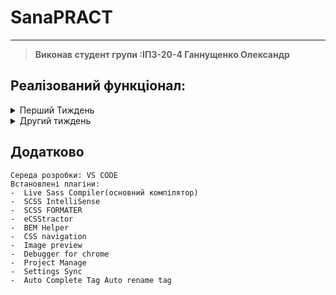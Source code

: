 # SanaPRACT
---

> **Виконав студент групи :ІПЗ-20-4 Ганнущенко Олександр** 
## Реалізований функціонал:
<details><summary>Перший Тиждень</summary>
<h3><em>HTML + SCSS</em>
<p>
   1.Виконано макет чотирьох сторінок:
      <ul style="none">
         <li>Головна
         <li>Категорії
         <li>Картка товару
         <li>Кошик
      </ul>
      
   2.Виконано адаптив усіх чотирьох сторінок
</p>
</details>

<details><summary>Другий тиждень</summary>
<h3><em>JS</em>
<p>
   1.Реалізовано такі функції:
      <ul style="none">
         <li>Показ/приховування бургер меню для адаптивного макету
         <li>Випадаючі списки для вибору мови та валюти
         <li>Випадаючі списки в адаптивному макеті у нижньому меню
         <li>Вибір фотографії для перегляду на сторінці "Картка товару"
         <li>Показ/приховування кнопки фільтру на сторінці "Категорї"
      </ul>  
</p>
</details>


## Додатково
```
Середа розробки: VS CODE
Встановлені плагіни:
-  Live Sass Compiler(основний компілятор)
-  SCSS IntelliSense
-  SCSS FORMATER
-  eCSStractor
-  BEM Helper
-  CSS navigation
-  Image preview
-  Debugger for chrome
-  Project Manage
-  Settings Sync
-  Auto Complete Tag Auto rename tag

```